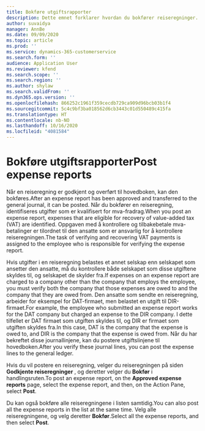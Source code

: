 ```yaml
---
title: Bokføre utgiftsrapporter
description: Dette emnet forklarer hvordan du bokfører reiseregninger.
author: suvaidya
manager: AnnBe
ms.date: 09/09/2020
ms.topic: article
ms.prod: ''
ms.service: dynamics-365-customerservice
ms.search.form: ''
audience: Application User
ms.reviewer: kfend
ms.search.scope: ''
ms.search.region: ''
ms.author: shylaw
ms.search.validFrom: ''
ms.dyn365.ops.version: ''
ms.openlocfilehash: 866252c1961f359cecdb729ca909d96bcb03b1f4
ms.sourcegitcommit: 5c4c9bf3ba018562d6cb3443c01d550489c415fa
ms.translationtype: HT
ms.contentlocale: nb-NO
ms.lasthandoff: 10/16/2020
ms.locfileid: "4081584"
---
```

# <a name="post-expense-reports"></a><span data-ttu-id="1b73f-103">Bokføre utgiftsrapporter</span><span class="sxs-lookup"><span data-stu-id="1b73f-103">Post expense reports</span></span>

<span data-ttu-id="1b73f-104">Når en reiseregning er godkjent og overført til hovedboken, kan den bokføres.</span><span class="sxs-lookup"><span data-stu-id="1b73f-104">After an expense report has been approved and transferred to the general journal, it can be posted.</span></span> <span data-ttu-id="1b73f-105">Når du bokfører en reiseregning, identifiseres utgifter som er kvalifisert for mva-fradrag.</span><span class="sxs-lookup"><span data-stu-id="1b73f-105">When you post an expense report, expenses that are eligible for recovery of value-added tax (VAT) are identified.</span></span> <span data-ttu-id="1b73f-106">Oppgaven med å kontrollere og tilbakebetale mva-betalinger er tilordnet til den ansatte som er ansvarlig for å kontrollere reiseregningen.</span><span class="sxs-lookup"><span data-stu-id="1b73f-106">The task of verifying and recovering VAT payments is assigned to the employee who is responsible for verifying the expense report.</span></span>

<span data-ttu-id="1b73f-107">Hvis utgifter i en reiseregning belastes et annet selskap enn selskapet som ansetter den ansatte, må du kontrollere både selskapet som disse utgiftene skyldes til, og selskapet de skylder fra.</span><span class="sxs-lookup"><span data-stu-id="1b73f-107">If expenses on an expense report are charged to a company other than the company that employs the employee, you must verify both the company that those expenses are owed to and the company that they are owed from.</span></span> <span data-ttu-id="1b73f-108">Den ansatte som sendte en reiseregning, arbeider for eksempel for DAT-firmaet, men belastet en utgift til DIR-firmaet.</span><span class="sxs-lookup"><span data-stu-id="1b73f-108">For example, the employee who submitted an expense report works for the DAT company but charged an expense to the DIR company.</span></span> <span data-ttu-id="1b73f-109">I dette tilfellet er DAT firmaet som utgiften skyldes til, og DIR er firmaet som utgiften skyldes fra.</span><span class="sxs-lookup"><span data-stu-id="1b73f-109">In this case, DAT is the company that the expense is owed to, and DIR is the company that the expense is owed from.</span></span> <span data-ttu-id="1b73f-110">Når du har bekreftet disse journallinjene, kan du postere utgiftslinjene til hovedboken.</span><span class="sxs-lookup"><span data-stu-id="1b73f-110">After you verify these journal lines, you can post the expense lines to the general ledger.</span></span>

<span data-ttu-id="1b73f-111">Hvis du vil postere en reiseregning, velger du reiseregningen på siden **Godkjente reiseregninger** , og deretter velger du **Bokfør** i handlingsruten.</span><span class="sxs-lookup"><span data-stu-id="1b73f-111">To post an expense report, on the **Approved expense reports** page, select the expense report, and then, on the Action Pane, select **Post**.</span></span>

<span data-ttu-id="1b73f-112">Du kan også bokføre alle reiseregningene i listen samtidig.</span><span class="sxs-lookup"><span data-stu-id="1b73f-112">You can also post all the expense reports in the list at the same time.</span></span> <span data-ttu-id="1b73f-113">Velg alle reiseregningene, og velg deretter **Bokfør**.</span><span class="sxs-lookup"><span data-stu-id="1b73f-113">Select all the expense reports, and then select **Post**.</span></span>
